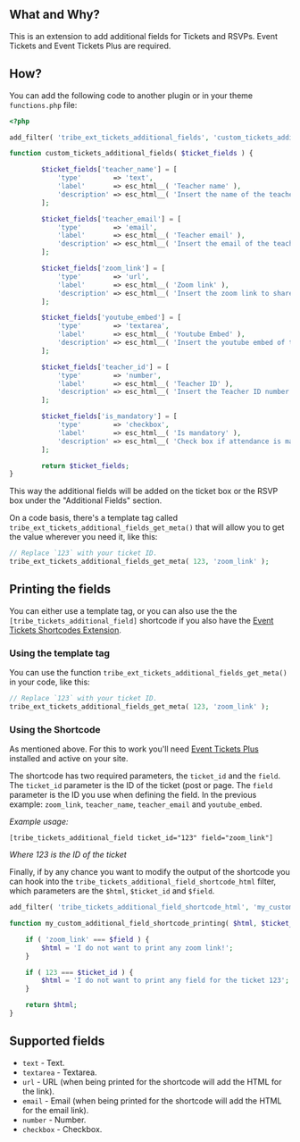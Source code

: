 ## What and Why?

This is an extension to add additional fields for Tickets and RSVPs. Event Tickets and Event Tickets Plus are required.

## How?

You can add the following code to another plugin or in your theme `functions.php` file:

```php
<?php

add_filter( 'tribe_ext_tickets_additional_fields', 'custom_tickets_additional_fields' );

function custom_tickets_additional_fields( $ticket_fields ) {

		$ticket_fields['teacher_name'] = [
			'type'        => 'text',
			'label'       => esc_html__( 'Teacher name' ),
			'description' => esc_html__( 'Insert the name of the teacher or person hosting.' ),
		];

		$ticket_fields['teacher_email'] = [
			'type'        => 'email',
			'label'       => esc_html__( 'Teacher email' ),
			'description' => esc_html__( 'Insert the email of the teacher or person hosting.' ),
		];

		$ticket_fields['zoom_link'] = [
			'type'        => 'url',
			'label'       => esc_html__( 'Zoom link' ),
			'description' => esc_html__( 'Insert the zoom link to share a link of the meeting.' ),
		];

		$ticket_fields['youtube_embed'] = [
			'type'        => 'textarea',
			'label'       => esc_html__( 'Youtube Embed' ),
			'description' => esc_html__( 'Insert the youtube embed of the video they have access to when they purchase the ticket.' ),
		];

		$ticket_fields['teacher_id'] = [
			'type'        => 'number',
			'label'       => esc_html__( 'Teacher ID' ),
			'description' => esc_html__( 'Insert the Teacher ID number.' ),
		];

		$ticket_fields['is_mandatory'] = [
			'type'        => 'checkbox',
			'label'       => esc_html__( 'Is mandatory' ),
			'description' => esc_html__( 'Check box if attendance is mandatory' ),
		];

		return $ticket_fields;
}

```

This way the additional fields will be added on the ticket box or the RSVP box under the "Additional Fields" section.

On a code basis, there's a template tag called `tribe_ext_tickets_additional_fields_get_meta()` that will allow you to get the value wherever you need it, like this:

```php
// Replace `123` with your ticket ID.
tribe_ext_tickets_additional_fields_get_meta( 123, 'zoom_link' );
```

## Printing the fields

You can either use a template tag, or you can also use the the `[tribe_tickets_additional_field]` shortcode if you also have the [Event Tickets Shortcodes Extension](https://theeventscalendar.com/extensions/event-tickets-shortcodes/).

### Using the template tag

You can use the function `tribe_ext_tickets_additional_fields_get_meta()` in your code, like this:

```php
// Replace `123` with your ticket ID.
tribe_ext_tickets_additional_fields_get_meta( 123, 'zoom_link' );
```

### Using the Shortcode

As mentioned above. For this to work you'll need [Event Tickets Plus](https://theeventscalendar.com/products/wordpress-event-tickets/) installed and active on your site.

The shortcode has two required parameters, the `ticket_id` and the `field`. The `ticket_id` parameter is the ID of the ticket (post or page. The `field` parameter is the ID you use when defining the field. In the previous example: `zoom_link`, `teacher_name`, `teacher_email` and `youtube_embed`.

_Example usage:_

```
[tribe_tickets_additional_field ticket_id="123" field="zoom_link"]
```

_Where 123 is the ID of the ticket_

Finally, if by any chance you want to modify the output of the shortcode you can hook into the `tribe_tickets_additional_field_shortcode_html` filter, which parameters are the `$html`, `$ticket_id` and `$field`.

```php
add_filter( 'tribe_tickets_additional_field_shortcode_html', 'my_custom_additional_field_shortcode_printing', 10, 3 );

function my_custom_additional_field_shortcode_printing( $html, $ticket_id, $field ) {

	if ( 'zoom_link' === $field ) {
		$html = 'I do not want to print any zoom link!';
	}

	if ( 123 === $ticket_id ) {
		$html = 'I do not want to print any field for the ticket 123';
	}

	return $html;
}
```

## Supported fields

-   `text` - Text.
-   `textarea` - Textarea.
-   `url` - URL (when being printed for the shortcode will add the HTML for the link).
-   `email` - Email (when being printed for the shortcode will add the HTML for the email link).
-   `number` - Number.
-   `checkbox` - Checkbox.
